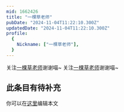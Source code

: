 ```yaml
---
mid: 1662426
title: "一棵草老师"
pubDate: "2024-11-04T11:22:10.300Z"
updatedDate: "2024-11-04T11:22:10.300Z"
profile:
  {
    Nickname: ["一棵草老师"],
  }
---
```


关注[一棵草老师](https://space.bilibili.com/1662426)谢谢喵~ 关注[一棵草老师](https://space.bilibili.com/1662426)谢谢喵~

## 此条目有待补充
你可以在[这里](https://github.com/Yuhanawa/VTuber.ICU-Content/edit/master/v/一棵草老师/index.md)编辑本文
